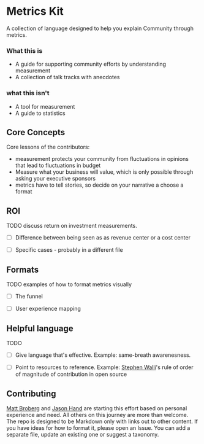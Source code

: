 # Metrics Kit

A collection of language designed to help you explain Community through metrics.

### What this is 

* A guide for supporting community efforts by understanding measurement
* A collection of talk tracks with anecdotes 

### what this isn't 

* A tool for measurement 
* A guide to statistics

## Core Concepts 

Core lessons of the contributors:
* measurement protects your community from fluctuations in opinions that lead to fluctuations in budget 
* Measure what your business will value, which is only possible through asking your executive sponsors
* metrics have to tell stories, so decide on your narrative a choose a format 

## ROI

TODO discuss return on investment measurements.

- [ ] Difference between being seen as as revenue center or a cost center
- [ ] Specific cases - probably in a different file


## Formats 

TODO examples of how to format metrics visually

- [ ] The funnel 
- [ ] User experience mapping


## Helpful language 

TODO 

- [ ] Give language that's effective. Example: same-breath awarenesness.
- [ ] Point to resources to reference. Example: [Stephen Walli](https://twitter.com/stephenrwalli)'s rule of order of magnitude of contribution in open source


## Contributing 

[Matt Broberg](https://twitter.com/mbbroberg) and [Jason Hand](https://twitter.com/jasonhand) are starting this effort based on personal experience and need. All others on this journey are more than welcome. The repo is designed to be Markdown only with links out to other content. If you have ideas for how to format it, please open an Issue. You can add a separate file, update an existing one or suggest a taxonomy. 
